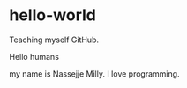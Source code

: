 # hello-world
Teaching myself GitHub.

Hello humans

my name is Nassejje Milly.
I love programming.

